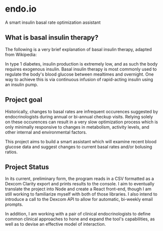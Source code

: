 # endo.io
A smart insulin basal rate optimization assistant

## What is basal insulin therapy?
The following is a very brief explanation of basal insulin therapy, adapted from Wikipedia:

In type 1 diabetes, insulin production is extremely low, and as such the body requires exogenous insulin. Basal insulin therapy is most commonly used to regulate the body's blood glucose between mealtimes and overnight. One way to achieve this is via continuous infusion of rapid-acting insulin using an insulin pump.

## Project goal
Historically, changes to basal rates are infrequent occurences suggested by endocrinologists during annual or bi-annual checkup visits. Relying solely on these occurences can result in a very slow optimization process which is only minimally responsive to changes in metabolism, activity levels, and other internal and environmental factors.

This project aims to build a smart assistant which will examine recent blood glucose data and suggest changes to current basal rates and/or bolusing ratios.

## Project Status
In its current, preliminary form, the program reads in a CSV formatted as a Dexcom Clarity export and prints results to the console. I aim to eventually translate the project into Node and create a React front-end, though I am still working to familiarize myself with both of those libraries. I also intend to introduce a call to the Dexcom API to allow for automatic, bi-weekly email prompts.

In addition, I am working with a pair of clinical endocrinologists to define common clinical approaches to hone and expand the tool's capabilities, as well as to devise an effective model of interaction.
